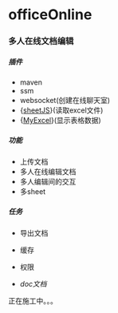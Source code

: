 # officeOnline
### 多人在线文档编辑

##### 插件
* maven
* ssm
* websocket(创建在线聊天室)
* {[sheetJS](https://github.com/SheetJS/sheetjs)}(读取excel文件)
* {[MyExcel](https://gitee.com/beany/myExcel)}(显示表格数据)

##### 功能

* 上传文档
* 多人在线编辑文档
* 多人编辑间的交互
* 多sheet

##### 任务

* 导出文档
* 缓存
* 权限

* *doc文档*


正在施工中。。。

